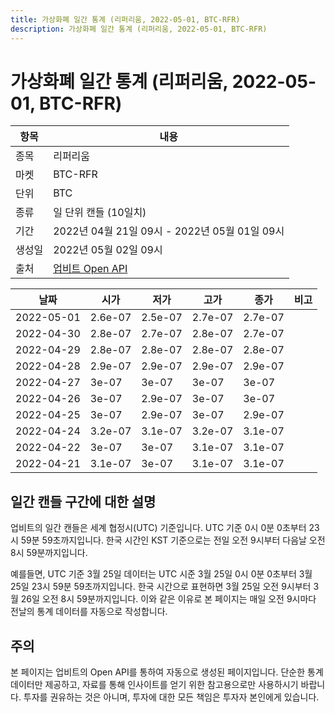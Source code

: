```yaml
---
title: 가상화폐 일간 통계 (리퍼리움, 2022-05-01, BTC-RFR)
description: 가상화폐 일간 통계 (리퍼리움, 2022-05-01, BTC-RFR)
---
```



가상화폐 일간 통계 (리퍼리움, 2022-05-01, BTC-RFR)
===

|항목|내용|
|--|--|
|종목|리퍼리움|
|마켓|BTC-RFR|
|단위|BTC|
|종류|일 단위 캔들 (10일치)|
|기간|2022년 04월 21일 09시 - 2022년 05월 01일 09시|
|생성일|2022년 05월 02일 09시|
|출처|[업비트 Open API](https://docs.upbit.com)|


|날짜|시가|저가|고가|종가|비고|
|--|--|--|--|--|--|
|2022-05-01|2.6e-07|2.5e-07|2.7e-07|2.7e-07|    |
|2022-04-30|2.8e-07|2.7e-07|2.8e-07|2.7e-07|    |
|2022-04-29|2.8e-07|2.8e-07|2.8e-07|2.8e-07|    |
|2022-04-28|2.9e-07|2.9e-07|2.9e-07|2.9e-07|    |
|2022-04-27|3e-07|3e-07|3e-07|3e-07|    |
|2022-04-26|3e-07|2.9e-07|3e-07|3e-07|    |
|2022-04-25|3e-07|2.9e-07|3e-07|2.9e-07|    |
|2022-04-24|3.2e-07|3.1e-07|3.2e-07|3.1e-07|    |
|2022-04-22|3e-07|3e-07|3.1e-07|3.1e-07|    |
|2022-04-21|3.1e-07|3e-07|3.1e-07|3.1e-07|    |


일간 캔들 구간에 대한 설명
---


업비트의 일간 캔들은 세계 협정시(UTC) 기준입니다. 
UTC 기준 0시 0분 0초부터 23시 59분 59초까지입니다. 
한국 시간인 KST 기준으로는 전일 오전 9시부터 다음날 오전 8시 59분까지입니다. 


예를들면, UTC 기준 3월 25일 데이터는 UTC 시준 3월 25일 0시 0분 0초부터 3월 25일 23시 59분 59초까지입니다. 
한국 시간으로 표현하면 3월 25일 오전 9시부터 3월 26일 오전 8시 59분까지입니다. 
이와 같은 이유로 본 페이지는 매일 오전 9시마다 전날의 통계 데이터를 자동으로 작성합니다. 


주의
---


본 페이지는 업비트의 Open API를 통하여 자동으로 생성된 페이지입니다. 
단순한 통계 데이터만 제공하고, 자료를 통해 인사이트를 얻기 위한 참고용으로만 사용하시기 바랍니다. 
투자를 권유하는 것은 아니며, 투자에 대한 모든 책임은 투자자 본인에게 있습니다. 
